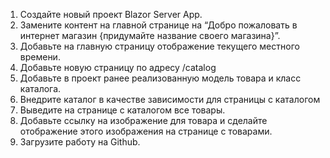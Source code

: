 1. Создайте новый проект Blazor Server App.
2. Замените контент на главной странице на “Добро пожаловать в интернет магазин {придумайте название своего магазина}”.
3. Добавьте на главную страницу отображение текущего местного времени.
4. Добавьте новую страницу по адресу /catalog
5. Добавьте в проект ранее реализованную модель товара и класс каталога.
6. Внедрите каталог в качестве зависимости для страницы с каталогом
7. Выведите на странице с каталогом все товары.
8. Добавьте ссылку на изображение для товара и сделайте отображение этого изображения на странице с товарами.
9. Загрузите работу на Github.
